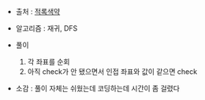 - 출처 : [적록색약](https://www.acmicpc.net/problem/10026)

- 알고리즘 : 재귀, DFS

- 풀이
    1. 각 좌표를 순회
    2. 아직 check가 안 됐으면서 인접 좌표와 값이 같으면 check

- 소감 : 풀이 자체는 쉬웠는데 코딩하는데 시간이 좀 걸렸다